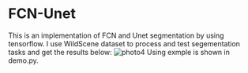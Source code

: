 # FCN-Unet
This is an implementation of FCN and Unet segmentation by using tensorflow.
I use WildScene dataset to process and test segementation tasks and get the results below:
![photo4](https://github.com/user-attachments/assets/f322946c-acab-459b-b83d-7572496bf9e7)
Using exmple is shown in demo.py.
